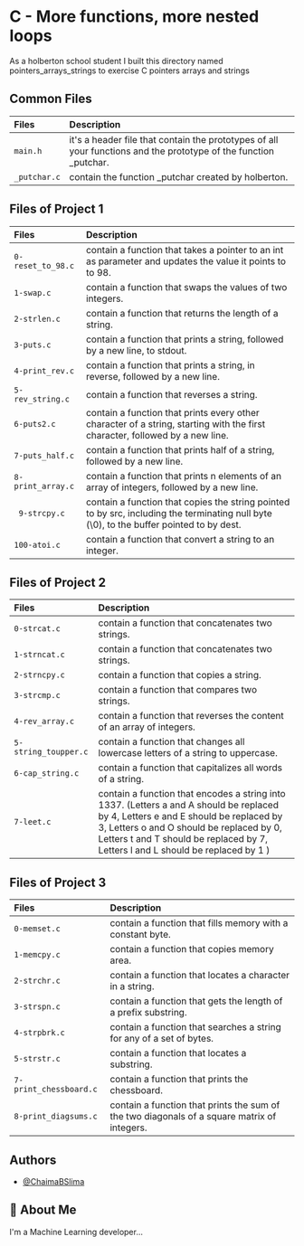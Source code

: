 # C - More functions, more nested loops

As a holberton school student I built this directory named pointers_arrays_strings to  exercise C pointers arrays and strings

## Common Files 

| Files |  Description                |
| :-------- |  :------------------------- |
| `main.h` | it's a header file that contain the prototypes of all your functions and the prototype of the function _putchar.|
| `_putchar.c`| contain the function _putchar created by holberton. |

## Files of Project 1
| Files |  Description                |
| :-------- |  :------------------------- |
| `0-reset_to_98.c` | contain  a function that takes a pointer to an int as parameter and updates the value it points to to 98.|
| `1-swap.c`| contain a function that swaps the values of two integers. |
| `2-strlen.c` |contain  a function that returns the length of a string.|
| `3-puts.c` | contain a function that prints a string, followed by a new line, to stdout. |
| `4-print_rev.c` | contain  a function that prints a string, in reverse, followed by a new line. |
|`5-rev_string.c` | contain a function that reverses a string.|
| `6-puts2.c` | contain  a function that prints every other character of a string, starting with the first character, followed by a new line. |
| `7-puts_half.c` |contain  a function that prints half of a string, followed by a new line. |
| `8-print_array.c` | contain  a function that prints n elements of an array of integers, followed by a new line.|
|` 9-strcpy.c` |contain   a function that copies the string pointed to by src, including the terminating null byte (\0), to the buffer pointed to by dest.|
| `100-atoi.c`| contain a function that convert a string to an integer. |

## Files of Project 2
| Files |  Description                |
| :-------- |  :------------------------- |
| `0-strcat.c` | contain a function that concatenates two strings.|
| `1-strncat.c`| contain a function that concatenates two strings. |
| `2-strncpy.c` |contain  a function that copies a string.|
| `3-strcmp.c` | contain a function that compares two strings. |
| `4-rev_array.c` | contain a function that reverses the content of an array of integers. |
|`5-string_toupper.c` | contain a function that changes all lowercase letters of a string to uppercase.|
| `6-cap_string.c` | contain  a function that capitalizes all words of a string.|
| `7-leet.c` |contain   a function that encodes a string into 1337. (Letters a and A should be replaced by 4, Letters e and E should be replaced by 3, Letters o and O should be replaced by 0, Letters t and T should be replaced by 7, Letters l and L should be replaced by 1 )|

## Files of Project 3
| Files |  Description                |
| :-------- |  :------------------------- |
| `0-memset.c` | contain  a function that fills memory with a constant byte.|
| `1-memcpy.c`| contain a function that copies memory area. |
| `2-strchr.c` |contain a function that locates a character in a string.|
| `3-strspn.c` | contain a function that gets the length of a prefix substring. |
| `4-strpbrk.c` | contain a function that searches a string for any of a set of bytes. |
|`5-strstr.c` | contain a function that locates a substring.|
| `7-print_chessboard.c` | contain a function that prints the chessboard.|
| `8-print_diagsums.c` |contain  a function that prints the sum of the two diagonals of a square matrix of integers.|

## Authors

- [@ChaimaBSlima](https://www.github.com/octokatherine)


## 🚀 About Me
I'm a Machine Learning developer...

